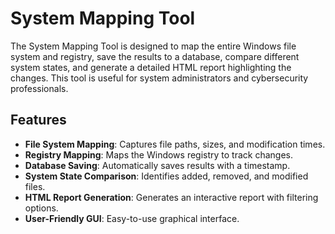 # System Mapping Tool

The System Mapping Tool is designed to map the entire Windows file system and registry, save the results to a database, compare different system states, and generate a detailed HTML report highlighting the changes. This tool is useful for system administrators and cybersecurity professionals.


## Features
- **File System Mapping**: Captures file paths, sizes, and modification times.
- **Registry Mapping**: Maps the Windows registry to track changes.
- **Database Saving**: Automatically saves results with a timestamp.
- **System State Comparison**: Identifies added, removed, and modified files.
- **HTML Report Generation**: Generates an interactive report with filtering options.
- **User-Friendly GUI**: Easy-to-use graphical interface.




